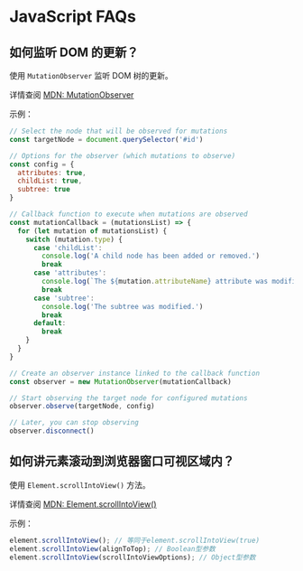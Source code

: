 # JavaScript FAQs

## 如何监听 DOM 的更新？

使用 `MutationObserver` 监听 DOM 树的更新。

详情查阅 [MDN: MutationObserver](https://developer.mozilla.org/zh-CN/docs/Web/API/MutationObserver)

示例：

```js
// Select the node that will be observed for mutations
const targetNode = document.querySelector('#id')

// Options for the observer (which mutations to observe)
const config = {
  attributes: true,
  childList: true,
  subtree: true
}

// Callback function to execute when mutations are observed
const mutationCallback = (mutationsList) => {
  for (let mutation of mutationsList) {
    switch (mutation.type) {
      case 'childList':
        console.log('A child node has been added or removed.')
        break
      case 'attributes':
        console.log(`The ${mutation.attributeName} attribute was modified.`)
        break
      case 'subtree':
        console.log('The subtree was modified.')
        break
      default:
        break
    }
  }
}

// Create an observer instance linked to the callback function
const observer = new MutationObserver(mutationCallback)

// Start observing the target node for configured mutations
observer.observe(targetNode, config)

// Later, you can stop observing
observer.disconnect()
```


## 如何讲元素滚动到浏览器窗口可视区域内？

使用 `Element.scrollIntoView()` 方法。

详情查阅 [MDN: Element.scrollIntoView()](https://developer.mozilla.org/zh-CN/docs/Web/API/Element/scrollIntoView)

示例：

```js
element.scrollIntoView(); // 等同于element.scrollIntoView(true) 
element.scrollIntoView(alignToTop); // Boolean型参数 
element.scrollIntoView(scrollIntoViewOptions); // Object型参数
```
